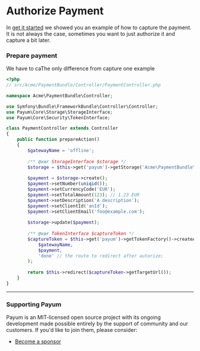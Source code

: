# Authorize Payment

In [get it started](get-it-started.md) we showed you an example of how to capture the payment. It is not always the case, sometimes you want to just authorize it and capture a bit later.

### Prepare payment

We have to caThe only difference from capture one example

```php
<?php
// src/Acme/PaymentBundle/Controller/PaymentController.php

namespace Acme\PaymentBundle\Controller;

use Symfony\Bundle\FrameworkBundle\Controller\Controller;
use Payum\Core\Storage\StorageInterface;
use Payum\Core\Security\TokenInterface;

class PaymentController extends Controller 
{
    public function prepareAction() 
    {
        $gatewayName = 'offline';
        
        /** @var StorageInterface $storage */
        $storage = $this->get('payum')->getStorage('Acme\PaymentBundle\Entity\Payment');
        
        $payment = $storage->create();
        $payment->setNumber(uniqid());
        $payment->setCurrencyCode('EUR');
        $payment->setTotalAmount(123); // 1.23 EUR
        $payment->setDescription('A description');
        $payment->setClientId('anId');
        $payment->setClientEmail('foo@example.com');
        
        $storage->update($payment);
        
        /** @var TokenInterface $captureToken */
        $captureToken = $this->get('payum')->getTokenFactory()->createAuthorizeToken(
            $gatewayName, 
            $payment, 
            'done' // the route to redirect after autorize;
        );
        
        return $this->redirect($captureToken->getTargetUrl());    
    }
}
```

***

### Supporting Payum

Payum is an MIT-licensed open source project with its ongoing development made possible entirely by the support of community and our customers. If you'd like to join them, please consider:

* [Become a sponsor](https://github.com/sponsors/Payum)
